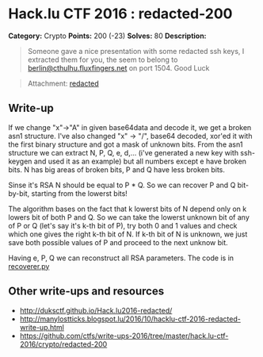 # Hack.lu CTF 2016 : redacted-200

**Category:** Crypto
**Points:** 200 (-23)
**Solves:** 80
**Description:**

> Someone gave a nice presentation with some redacted ssh keys, I extracted them for you, the seem to belong to berlin@cthulhu.fluxfingers.net on port 1504.
> Good Luck

> Attachment: [redacted](redacted)

## Write-up

If we change "x"->"A" in given base64data and decode it, we get a broken asn1 structure. I've also changed "x" -> "/", base64 decoded, xor'ed it with the first binary structure and got a mask of unknown bits. From the asn1 structure we can extract N, P, Q, e, d,... (i've generated a new key with ssh-keygen and used it as an example) but all numbers except e have broken bits. N has big areas of broken bits, P and Q have less broken bits.

Sinse it's RSA N should be equal to P * Q. So we can recover P and Q bit-by-bit, starting from the lowerst bits!

The algorithm bases on the fact that k lowerst bits of N depend only on k lowers bit of both P and Q. So we can take the lowerst unknown bit of any of P or Q (let's say it's k-th bit of P), try both 0 and 1 values and check which one gives the right k-th bit of N. If k-th bit of N is unknown, we just save both possible values of P and proceed to the next unknow bit.

Having e, P, Q we can reconstruct all RSA parameters. The code is in [recoverer.py](recoverer.py)


## Other write-ups and resources

* http://duksctf.github.io/Hack.lu2016-redacted/
* http://manylostticks.blogspot.lu/2016/10/hacklu-ctf-2016-redacted-write-up.html
* https://github.com/ctfs/write-ups-2016/tree/master/hack.lu-ctf-2016/crypto/redacted-200
